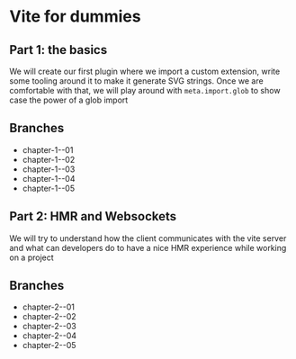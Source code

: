 # Vite for dummies

## Part 1: the basics

We will create our first plugin where we import a custom extension, write some tooling around it to make it generate SVG strings. Once we are comfortable with that, we will play around with `meta.import.glob` to show case the power of a glob import

## Branches

- chapter-1--01
- chapter-1--02
- chapter-1--03
- chapter-1--04
- chapter-1--05

## Part 2: HMR and Websockets

We will try to understand how the client communicates with the vite server and what can developers do to have a nice HMR experience while working on a project

## Branches

- chapter-2--01
- chapter-2--02
- chapter-2--03
- chapter-2--04
- chapter-2--05